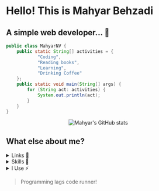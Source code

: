 # Hello! This is Mahyar Behzadi
## A simple web developer... 🎨

```java
public class MahyarNV {
    public static String[] activities = {
            "Coding",
            "Reading books",
            "Learning",
            "Drinking Coffee"
    };
    public static void main(String[] args) {
        for (String act: activities) {
            System.out.println(act);
        }
    }
}
```

<center>
    
![Mahyar's GitHub stats](https://github-readme-stats.vercel.app/api?username=mahyarnv&hide=issues)
    
</center>

## What else about me?

<details>
<summary>Links 🔗</summary>
<br/>
<a href="https://open.spotify.com/user/4dacsxdn159mkuupzcpji5h8a?si=48c2b86c310844fd"><img src='https://img.shields.io/badge/Spotify-1ED760?&style=for-the-badge&logo=spotify&logoColor=white' alt='' /></a>
<a href="https://twitter.com/CautiousNV"><img src='https://img.shields.io/badge/Twitter-1DA1F2?style=for-the-badge&logo=twitter&logoColor=white' alt='' /></a>

#### You can find me in...


<a href="https://t.me/mahyar_bhz"><img src='https://img.shields.io/badge/Telegram-2CA5E0?style=for-the-badge&logo=telegram&logoColor=white' alt='' /></a>
<a href="mailto:mahyarbhz@gmail.com"><img src='https://img.shields.io/badge/Gmail-D14836?style=for-the-badge&logo=gmail&logoColor=white' alt='' /></a>
<a href="https://discord.com/invite/aHXATxBuAh"><img src='https://img.shields.io/badge/Discord-7289DA?style=for-the-badge&logo=discord&logoColor=white' alt='' /></a>

And here is my personal website... <a href="https://mahyarbhz.ir">Click on me!</a>

</details>
<details>
<summary>Skills 🚀</summary>

#### Languages I use

<img src='https://img.shields.io/badge/PHP-777BB4?style=for-the-badge&logo=php&logoColor=white' alt='' />
<img src='https://img.shields.io/badge/JavaScript-F7DF1E?style=for-the-badge&logo=javascript&logoColor=black' alt='' />
<img src='https://img.shields.io/badge/Python-3776AB?style=for-the-badge&logo=python&logoColor=white' alt='' />
<img src='https://img.shields.io/badge/C-00599C?style=for-the-badge&logo=c&logoColor=white' alt='' />

#### Databases I use

<img src='https://img.shields.io/badge/MySQL-00000F?style=for-the-badge&logo=mysql&logoColor=white' alt='' />
<img src='https://img.shields.io/badge/PostgreSQL-316192?style=for-the-badge&logo=postgresql&logoColor=white' alt='' />

#### Frameworks I use

<img src='https://img.shields.io/badge/Laravel-FF2D20?style=for-the-badge&logo=laravel&logoColor=white' alt='' />
<img src='https://img.shields.io/badge/Tailwind_CSS-38B2AC?style=for-the-badge&logo=tailwind-css&logoColor=white' alt='' />

#### I'm newbie at

<img src='https://img.shields.io/badge/Django-092E20?style=for-the-badge&logo=django&logoColor=white' alt='' />
<img src='https://img.shields.io/badge/Java-ED8B00?style=for-the-badge&logo=java&logoColor=white' alt='' />
<img src='https://img.shields.io/badge/Node.js-43853D?style=for-the-badge&logo=node.js&logoColor=white' alt='' />

</details>
<details>
<summary>I Use ⚡</summary>

#### My OS

<img src='https://img.shields.io/badge/Windows-0078D6?style=for-the-badge&logo=windows&logoColor=white' alt='' />

#### I usually learn from

<img src='https://img.shields.io/badge/YouTube-FF0000?style=for-the-badge&logo=youtube&logoColor=white' alt='' />
<img src='https://img.shields.io/badge/Medium-12100E?style=for-the-badge&logo=medium&logoColor=white' alt='' />
<img src='https://img.shields.io/badge/dev.to-0A0A0A?style=for-the-badge&logo=dev.to&logoColor=white' alt='' />

</details>

> Programming lags code runner!
